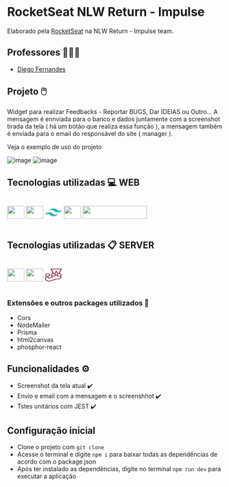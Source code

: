 # RocketSeat NLW Return - Impulse

Elaborado pela  [RocketSeat](https://www.rocketseat.com.br/) na NLW Return - Impulse team.

## Professores 👨🏽‍🏫
- [Diego Fernandes](https://www.linkedin.com/in/diego-schell-fernandes/)

## Projeto 🖱️

Widget para realizar Feedbacks - Reportar BUGS, Dar IDEIAS ou Outro...
A mensagem é ennviada para o banco e dados juntamente com a screenshot tirada da tela ( há um botão que realiza essa função ),
a mensagem também é enviada para o email do responsável do site ( manager ).

Veja o exemplo de uso do projeto 

![image](https://user-images.githubusercontent.com/69023428/173976232-56f61523-c451-4e25-b318-caad0467d725.png)
![image](https://user-images.githubusercontent.com/69023428/173976361-761fc12d-e216-42c7-ab9d-6fc9345be813.png)

## Tecnologias utilizadas 💻 WEB
<div style="display: inline_block"><br>
 <img align="center" height="30" width="40" src="https://cdn.jsdelivr.net/gh/devicons/devicon/icons/react/react-original.svg" />
 <img align="center" height="30" width="40" src="https://cdn.jsdelivr.net/gh/devicons/devicon/icons/typescript/typescript-original.svg" />
 <img align="center" height="30" width="40" src="https://raw.githubusercontent.com/devicons/devicon/master/icons/tailwindcss/tailwindcss-plain.svg">
 <img align="center" height="30" width="40" src="https://user-images.githubusercontent.com/69023428/173976855-1ea3994f-570c-49a5-bd43-67b746fd239a.png" /> 
 <img align="center" height="30" width="150" src="https://user-images.githubusercontent.com/69023428/173977057-570c0120-b8b6-4a58-840a-abb0ab85edfd.png" />
</div>

</br>

## Tecnologias utilizadas 📋 SERVER
<div style="display: inline_block"><br>
 <img align="center" height="30" width="40" src="https://cdn.jsdelivr.net/gh/devicons/devicon/icons/express/express-original.svg" />
 <img align="center" height="30" width="40" src="https://cdn.jsdelivr.net/gh/devicons/devicon/icons/typescript/typescript-original.svg" />
 <img align="center" height="30" width="40" src="https://raw.githubusercontent.com/devicons/devicon/master/icons/jest/jest-plain.svg">
</div>

</br>

### Extensões e outros packages utilizados 🔧
- Cors
- NodeMailer
- Prisma
- html2canvas
- phosphor-react

## Funcionalidades ⚙️
- Screenshot da tela atual ✔️
- Envio e email com a mensagem e o screenshhot ✔️
- Tstes unitários com JEST ✔️

## Configuração inicial
- Clone o projeto com ```git clone```
- Acesse o terminal e digite ```npm i``` para baixar todas as dependências de acordo com o package.json
- Após ter instalado as dependências, digite no terminal ```npm run dev``` para executar a aplicação



